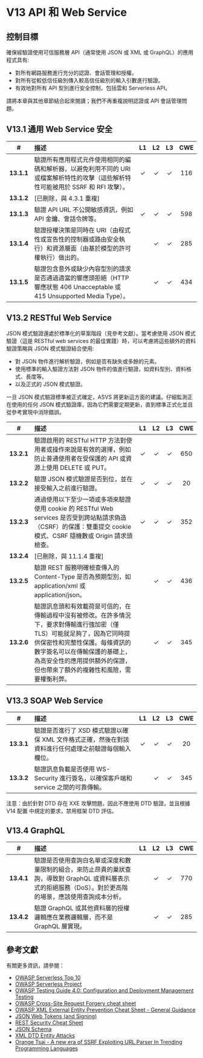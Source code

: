 # V13 API 和 Web Service

## 控制目標

確保經驗證使用可信服務層 API（通常使用 JSON 或 XML 或 GraphQL）的應用程式具有:

* 對所有網路服務進行充分的認證、會話管理和授權。
* 對所有從較低信任級別傳入較高信任級別的輸入引數進行驗證。
* 有效地對所有 API 型別進行安全控制，包括雲和 Serverless API。

請將本章與其他章節結合起來閱讀；我們不再重複說明認證或 API 會話管理問題。

## V13.1 通用 Web Service 安全

| # | 描述 | L1 | L2 | L3 | CWE |
| :---: | :--- | :---: | :---: | :---: | :---: |
| **13.1.1** | 驗證所有應用程式元件使用相同的編碼和解析器，以避免利用不同的 URI 或檔案解析特性的攻擊（這些解析特性可能被用於 SSRF 和 RFI 攻擊）。 | ✓ | ✓ | ✓ | 116 |
| **13.1.2** | [已刪除，與 4.3.1 重複] | | | | |
| **13.1.3** | 驗證 API URL 不公開敏感資訊，例如 API 金鑰、會話令牌等。 | ✓ | ✓ | ✓ | 598 |
| **13.1.4** | 驗證授權決策是同時在 URI（由程式性或宣告性的控制器或路由安全執行）和資源層面（由基於模型的許可權執行）做出的。 | | ✓ | ✓ | 285 |
| **13.1.5** | 驗證包含意外或缺少內容型別的請求是否通過適當的響應頭拒絕（HTTP 響應狀態 406 Unacceptable 或 415 Unsupported Media Type）。 | | ✓ | ✓ | 434 |

## V13.2 RESTful Web Service

JSON 模式驗證還處於標準化的草案階段（見參考文獻）。當考慮使用 JSON 模式驗證（這是 RESTful web services 的最佳實踐）時，可以考慮將這些額外的資料驗證策略與 JSON 模式驗證結合使用:

* 對 JSON 物件進行解析驗證，例如是否有缺失或多餘的元素。
* 使用標準的輸入驗證方法對 JSON 物件的值進行驗證，如資料型別、資料格式、長度等。
* 以及正式的 JSON 模式驗證。

一旦 JSON 模式驗證標準被正式確定，ASVS 將更新這方面的建議。仔細監測正在使用的任何 JSON 模式驗證庫，因為它們需要定期更新，直到標準正式化並且從參考實現中消除錯誤。

| # | 描述 | L1 | L2 | L3 | CWE |
| :---: | :--- | :---: | :---: | :---: | :---: |
| **13.2.1** | 驗證啟用的 RESTful HTTP 方法對使用者或操作來說是有效的選擇，例如防止普通使用者在受保護的 API 或資源上使用 DELETE 或 PUT。 | ✓ | ✓ | ✓ | 650 |
| **13.2.2** | 驗證 JSON 模式驗證是否到位，並在接受輸入之前進行驗證。 | ✓ | ✓ | ✓ | 20 |
| **13.2.3** | 通過使用以下至少一項或多項來驗證使用 cookie 的 RESTful Web services 是否受到跨站點請求偽造（CSRF）的保護：雙重提交 cookie 模式、CSRF 隨機數或 Origin 請求頭檢查。 | ✓ | ✓ | ✓ | 352 |
| **13.2.4** | [已刪除，與 11.1.4 重複] | | | | |
| **13.2.5** | 驗證 REST 服務明確檢查傳入的 Content-Type 是否為預期型別，如 application/xml 或 application/json。 | | ✓ | ✓ | 436 |
| **13.2.6** | 驗證訊息頭和有效載荷是可信的，在傳輸過程中沒有被修改。在許多情況下，要求對傳輸進行強加密（僅 TLS）可能就足夠了，因為它同時提供保密性和完整性保護。每條資訊的數字簽名可以在傳輸保護的基礎上，為高安全性的應用提供額外的保證，但也帶來了額外的複雜性和風險，需要權衡利弊。 | | ✓ | ✓ | 345 |

## V13.3 SOAP Web Service

| # | 描述 | L1 | L2 | L3 | CWE |
| :---: | :--- | :---: | :---: | :---: | :---: |
| **13.3.1** | 驗證是否進行了 XSD 模式驗證以確保 XML 文件格式正確，然後在對該資料進行任何處理之前驗證每個輸入欄位。 | ✓ | ✓ | ✓ | 20 |
| **13.3.2** | 驗證訊息負載是否使用 WS-Security 進行簽名，以確保客戶端和 service 之間的可靠傳輸。 | | ✓ | ✓ | 345 |

注意：由於針對 DTD 存在 XXE 攻擊問題，因此不應使用 DTD 驗證，並且根據 V14 配置 中規定的要求，禁用框架 DTD 評估。

## V13.4 GraphQL

| # | 描述 | L1 | L2 | L3 | CWE |
| :---: | :--- | :---: | :---: | :---: | :---: |
| **13.4.1** | 驗證是否使用查詢白名單或深度和數量限制的組合，來防止昂貴的巢狀查詢，導致對 GraphQL 或資料層表示式的拒絕服務（DoS）。對於更高階的場景，應該使用查詢成本分析。 | | ✓ | ✓ | 770 |
| **13.4.2** | 驗證 GraphQL 或其他資料層的授權邏輯應在業務邏輯層，而不是 GraphQL 層實現。 | | ✓ | ✓ | 285 |

## 參考文獻

有關更多資訊，請參閱：

* [OWASP Serverless Top 10](https://github.com/OWASP/Serverless-Top-10-Project/raw/master/OWASP-Top-10-Serverless-Interpretation-en.pdf)
* [OWASP Serverless Project](https://owasp.org/www-project-serverless-top-10/)
* [OWASP Testing Guide 4.0: Configuration and Deployment Management Testing](https://owasp.org/www-project-web-security-testing-guide/v41/4-Web_Application_Security_Testing/02-Configuration_and_Deployment_Management_Testing/README.html)
* [OWASP Cross-Site Request Forgery cheat sheet](https://cheatsheetseries.owasp.org/cheatsheets/Cross-Site_Request_Forgery_Prevention_Cheat_Sheet.html)
* [OWASP XML External Entity Prevention Cheat Sheet - General Guidance](https://cheatsheetseries.owasp.org/cheatsheets/XML_External_Entity_Prevention_Cheat_Sheet.html#general-guidance)
* [JSON Web Tokens (and Signing)](https://jwt.io/)
* [REST Security Cheat Sheet](https://cheatsheetseries.owasp.org/cheatsheets/REST_Security_Cheat_Sheet.html)
* [JSON Schema](https://json-schema.org/specification.html)
* [XML DTD Entity Attacks](https://www.vsecurity.com/download/publications/XMLDTDEntityAttacks.pdf)
* [Orange Tsai - A new era of SSRF Exploiting URL Parser In Trending Programming Languages](https://www.blackhat.com/docs/us-17/thursday/us-17-Tsai-A-New-Era-Of-SSRF-Exploiting-URL-Parser-In-Trending-Programming-Languages.pdf)